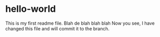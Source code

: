 # hello-world
This is my first readme file.  Blah de blah blah blah
Now you see, I have changed this file and will commit it to the branch.
